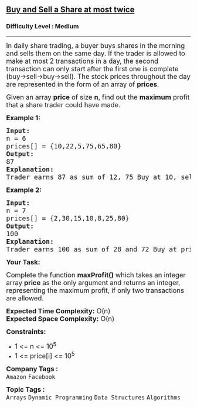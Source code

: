 <h2><a href="https://www.geeksforgeeks.org/problems/buy-and-sell-a-share-at-most-twice/1?utm_source=geeksforgeeks&utm_medium=newui_home&utm_campaign=potd">Buy and Sell a Share at most twice</a></h2><h3>Difficulty Level : Medium</h3><hr><div class="problems_problem_content__Xm_eO"><p><span style="font-size: 18px;">In daily share trading, a buyer buys shares in the morning and sells them on the same day. If the trader is allowed to make at most 2 transactions in a day, the second transaction can only start after the first one is complete (buy-&gt;sell-&gt;buy-&gt;sell). The stock prices throughout the day are represented in the form of an array of <strong>prices</strong>.&nbsp;</span></p>
<p><span style="font-size: 18px;">Given an array <strong>price</strong> of size <strong>n</strong>, find out the <strong>maximum</strong> profit that a share trader could have made.</span></p>
<p><strong><span style="font-size: 18px;">Example 1:</span></strong></p>
<pre><span style="font-size: 18px;"><strong>Input:</strong>
n = 6
prices[] = {10,22,5,75,65,80}
<strong>Output:</strong>
87
<strong>Explanation:</strong>
Trader earns 87 as sum of 12, 75 Buy at 10, sell at 22, Buy at 5 and sell at 80.</span></pre>
<p><strong><span style="font-size: 18px;">Example 2:</span></strong></p>
<pre><span style="font-size: 18px;"><strong>Input:</strong></span>
<span style="font-size: 18px;">n = 7
prices[] = {2,30,15,10,8,25,80}
<strong>Output:</strong></span>
<span style="font-size: 18px;">100</span>
<span style="font-size: 18px;"><strong>Explanation:<br></strong></span><span style="font-size: 18px;">Trader earns 100 as sum of 28 and 72 Buy at price 2, sell at 30, Buy at 8 and sell at 80,</span></pre>
<p><strong><span style="font-size: 18px;">Your Task:</span></strong></p>
<p><span style="font-size: 18px;">Complete the function <strong>maxProfit()</strong> which takes an integer array <strong>price</strong> as the only argument and returns an integer, representing the maximum profit, if only two transactions are allowed.</span></p>
<p><span style="font-size: 18px;"><strong>Expected Time Complexity:</strong> O(n)<br></span><span style="font-size: 18px;"><strong>Expected Space Complexity:</strong> O(n)</span></p>
<p><span style="font-size: 18px;"><strong>Constraints:</strong></span></p>
<ul>
<li><span style="font-size: 18px;">1 &lt;= n &lt;= 10<sup>5</sup></span></li>
<li><span style="font-size: 18px;">1 &lt;= price[i] &lt;= 10<sup>5</sup></span></li>
</ul></div><p><span style=font-size:18px><strong>Company Tags : </strong><br><code>Amazon</code>&nbsp;<code>Facebook</code>&nbsp;<br><p><span style=font-size:18px><strong>Topic Tags : </strong><br><code>Arrays</code>&nbsp;<code>Dynamic Programming</code>&nbsp;<code>Data Structures</code>&nbsp;<code>Algorithms</code>&nbsp;
